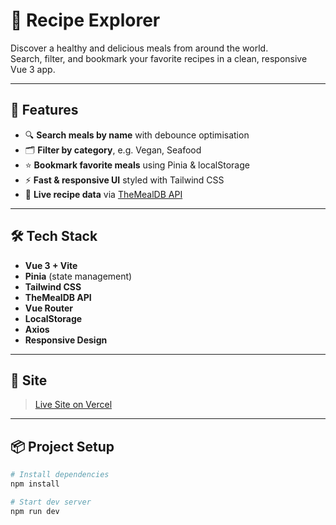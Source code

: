 # 🥗 Recipe Explorer

Discover a healthy and delicious meals from around the world.  
Search, filter, and bookmark your favorite recipes in a clean, responsive Vue 3 app.

---

## 🚀 Features

- 🔍 **Search meals by name** with debounce optimisation
- 🗂️ **Filter by category**, e.g. Vegan, Seafood
- ⭐ **Bookmark favorite meals** using Pinia & localStorage
- ⚡ **Fast & responsive UI** styled with Tailwind CSS
- 🔄 **Live recipe data** via [TheMealDB API](https://www.themealdb.com/)

---

## 🛠️ Tech Stack

- **Vue 3 + Vite** 
- **Pinia** (state management)
- **Tailwind CSS**
- **TheMealDB API**
- **Vue Router**
- **LocalStorage**
- **Axios**
- **Responsive Design**

---

## 📸 Site

> [Live Site on Vercel](https://recipe-explorer-app.vercel.app)

---

## 📦 Project Setup

```bash
# Install dependencies
npm install

# Start dev server
npm run dev